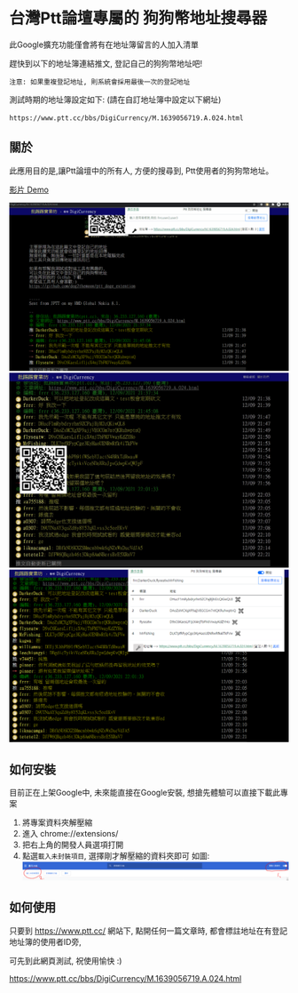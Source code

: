 # 台灣Ptt論壇專屬的 狗狗幣地址搜尋器

此Google擴充功能僅會將有在地址簿留言的人加入清單

趕快到以下的地址簿連結推文, 登記自己的狗狗幣地址吧!

`注意: 如果重複登記地址, 則系統會採用最後一次的登記地址`

測試時期的地址簿設定如下: (請在自訂地址簿中設定以下網址)

`https://www.ptt.cc/bbs/DigiCurrency/M.1639056719.A.024.html`

## 關於
此應用目的是,讓Ptt論壇中的所有人, 
方便的搜尋到, 
Ptt使用者的狗狗幣地址。

[影片 Demo](https://www.youtube.com/watch?v=_QHaZa7bfBs)

![img](doc/doge_ptt_effect.gif)
![img](doc/show-qrcode.jpg)
![img](doc/show-muti-search.PNG)

## 如何安裝
目前正在上架Google中, 未來能直接在Google安裝,
想搶先體驗可以直接下載此專案

1. 將專案資料夾解壓縮
2. 進入 chrome://extensions/
3. 把右上角的開發人員選項打開
4. 點選`載入未封裝項目`, 選擇剛才解壓縮的資料夾即可
如圖: 
![img](doc/how-to-start.PNG)

## 如何使用
只要到 https://www.ptt.cc/ 網站下, 點開任何一篇文章時,
都會標註地址在有登記地址簿的使用者ID旁,

可先到此網頁測試, 祝使用愉快 :)

https://www.ptt.cc/bbs/DigiCurrency/M.1639056719.A.024.html








